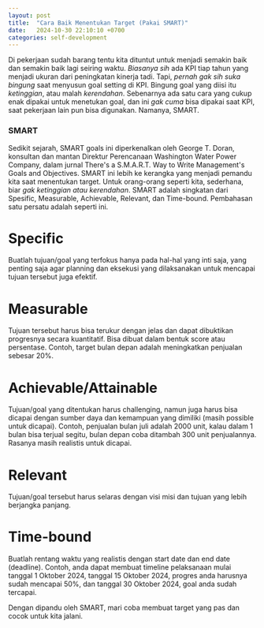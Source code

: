 ```yaml
---
layout: post
title:  "Cara Baik Menentukan Target (Pakai SMART)"
date:   2024-10-30 22:10:10 +0700
categories: self-development
---
```

Di pekerjaan sudah barang tentu kita dituntut untuk menjadi semakin baik dan semakin baik lagi seiring waktu. _Biasanya sih_ ada KPI tiap tahun yang menjadi ukuran dari peningkatan kinerja tadi. Tapi, _pernah gak sih suka bingung_ saat menyusun goal setting di KPI. Bingung goal yang diisi itu _ketinggian_, atau malah _kerendahan_. Sebenarnya ada satu cara yang cukup enak dipakai untuk menetukan goal, dan ini _gak cuma_ bisa dipakai saat KPI, saat pekerjaan lain pun bisa digunakan. Namanya, SMART.
### SMART
Sedikit sejarah, SMART goals ini diperkenalkan oleh George T. Doran, konsultan dan mantan Direktur Perencanaan Washington Water Power Company, dalam jurnal There's a S.M.A.R.T. Way to Write Management's Goals and Objectives.
SMART ini lebih ke kerangka yang menjadi pemandu kita saat menentukan target. Untuk orang-orang seperti kita, sederhana, biar _gak ketinggian atau kerendahan_.
SMART adalah singkatan dari Spesific, Measurable, Achievable, Relevant, dan Time-bound. Pembahasan satu persatu adalah seperti ini.
# Specific
Buatlah tujuan/goal yang terfokus hanya pada hal-hal yang inti saja, yang penting saja agar planning dan eksekusi yang dilaksanakan untuk mencapai tujuan tersebut juga efektif.
# Measurable
Tujuan tersebut harus bisa terukur dengan jelas dan dapat dibuktikan progresnya secara kuantitatif. Bisa dibuat dalam bentuk score atau persentase. Contoh, target bulan depan adalah meningkatkan penjualan sebesar 20%.
# Achievable/Attainable
Tujuan/goal yang ditentukan harus challenging, namun juga harus bisa dicapai dengan sumber daya dan kemampuan yang dimiliki (masih possible untuk dicapai). Contoh, penjualan bulan juli adalah 2000 unit, kalau dalam 1 bulan bisa terjual segitu, bulan depan coba ditambah 300 unit penjualannya. Rasanya masih realistis untuk dicapai.
# Relevant
Tujuan/goal tersebut harus selaras dengan visi misi dan tujuan yang lebih berjangka panjang.
# Time-bound
Buatlah rentang waktu yang realistis dengan start date dan end date (deadline). Contoh, anda dapat membuat timeline pelaksanaan mulai tanggal  1 Oktober 2024, tanggal 15 Oktober 2024, progres anda harusnya sudah mencapai 50%, dan tanggal 30 Oktober 2024, goal anda sudah tercapai.

Dengan dipandu oleh SMART, mari coba membuat target yang pas dan cocok untuk kita jalani.

